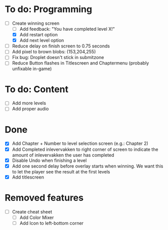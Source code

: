 # To do: Programming
- [ ] Create winning screen
    - [ ] Add feedback: "You have completed level X!"
    - [X] Add restart option
    - [X] Add next level option
- [ ] Reduce delay on finish screen to 0.75 seconds
- [ ] Add pixel to brown blobs: (153,204,255)
- [ ] Fix bug: Droplet doesn't stick in submitzone
- [ ] Reduce Button flashes in Titlescreen and Chaptermenu (probably unfixable in-game)

# To do: Content
- [ ] Add more levels
- [ ] Add proper audio

# Done
- [X] Add Chapter + Number to level selection screen (e.g.: Chapter 2)
- [X] Add Completed inlevervakken to right corner of screen to indicate the amount of inlevervakken the user has completed
- [X] Disable Undo when finishing a level
- [X] Add one second delay before overlay starts when winning. We want this to let the player see the result at the first levels
- [X] Add titlescreen

# Removed features
- [ ] Create cheat sheet
    - [ ] Add Color Mixer
    - [ ] Add Icon to left-bottom corner
